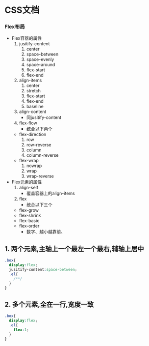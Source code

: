 <!--
 * @Author: 张远航
 * @Date: 2022-03-21 17:12:29
 * @LastEditTime: 2022-03-21 17:51:19
 * @LastEditors: 张圣
 * @Description: 
 * @FilePath: \vue3note\css布局.md
-->
# CSS文档
### Flex布局
- Flex容器的属性
  1. jusitify-content
      1. center
      2. space-between
      3. space-evenly
      4. space-around
      5. flex-start
      6. flex-end
  2. align-items
      1. center
      2. stretch
      3. flex-start
      4. flex-end
      5. baseline
  3. align-content
      - 同jusitify-content
  4. flex-flow
      - 统合以下两个
  - flex-direction
      1. row
      2. row-reverse
      3. column
      4. column-reverse
  - flex-wrap
      1. nowrap
      2. wrap
      3. wrap-reverse
- Flex元素的属性
  1. align-self
      - 覆盖容器上的align-items
  2. flex
      - 统合以下三个
  - flex-grow
  - flex-shrink
  - flex-basic
  - flex-order
      - 数字、越小越靠前、
## 1. 两个元素,主轴上一个最左一个最右,辅轴上居中
~~~css
.box{
  display:flex;
  jusitify-content:space-between;
  .el{
    /**/
  }
}
~~~
## 2. 多个元素,全在一行,宽度一致
~~~css
.box{
  display:flex;
  .el{
    flex:1;
  }
}
~~~